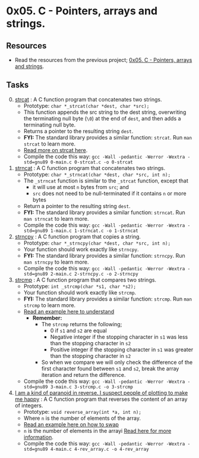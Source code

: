 # 0x05. C - Pointers, arrays and strings.

## Resources

- Read the resources from the previous project; [0x05. C - Pointers, arrays and strings](../0x05-pointers_arrays_strings#resources).

## Tasks

0. [strcat](./0-strcat.c) : A C function program that concatenates two strings.
	- Prototype: `char *_strcat(char *dest, char *src);`
	- This function appends the src string to the dest string, overwriting the terminating null byte (`\0`) at the end of `dest`, and then adds a terminating null byte.
	- Returns a pointer to the resulting string `dest`.
	- **FYI:** The standard library provides a similar function: `strcat`. Run `man strcat` to learn more.
	- [Read more on strcat here](https://www.holbertonschool.com/coding-resource-strcat-in-c).
	- Compile the code this way: `gcc -Wall -pedantic -Werror -Wextra -std=gnu89 0-main.c 0-strcat.c -o 0-strcat`
1. [strncat](./1-strncat.c) : A C function program that concatenates two strings.
	- Prototype: `char *_strncat(char *dest, char *src, int n);`
	- The `_strncat` function is similar to the `_strcat` function, except that
		- it will use at most `n` bytes from `src`; and
		- `src` does not need to be null-terminated if it contains `n` or more bytes
	- Return a pointer to the resulting string `dest`.
	- **FYI:** The standard library provides a similar function: `strncat`. Run `man strncat` to learn more.
	- Compile the code this way: `gcc -Wall -pedantic -Werror -Wextra -std=gnu89 1-main.c 1-strncat.c -o 1-strncat`
2. [strncpy](./2-strncpy.c) : A C function program that copies a string.
	- Prototype: `char *_strncpy(char *dest, char *src, int n);`
	- Your function should work exactly like `strncpy`.
	- **FYI:**  The standard library provides a similar function: `strncpy`. Run `man strncpy` to learn more.
	- Compile the code this way: `gcc -Wall -pedantic -Werror -Wextra -std=gnu89 2-main.c 2-strncpy.c -o 2-strncpy`
3. [strcmp](./3-strcmp.c) : A C function program that compares two strings.
	- Prototype: `int _strcmp(char *s1, char *s2);`
	- Your function should work exactly like `strcmp`.
	- **FYI:** The standard library provides a similar function: `strcmp`. Run `man strcmp` to learn more.
	- [Read an example here to understand](https://www.studytonight.com/c/programs/string/strcmp()-function)
		- **Remember:**
			- The `strcmp` returns the following;
				- 0 if `s1` and `s2` are equal
				- Negative integer if the stopping character in `s1` was less than the stopping character in `s2`
				- Positive integer if the stopping character in `s1` was greater than the stopping character in `s2`
			- So when we compare we will only check the difference of the first character found between `s1` and `s2`, break the array iteration and return the difference.
	- Compile the code this way: `gcc -Wall -pedantic -Werror -Wextra -std=gnu89 3-main.c 3-strcmp.c -o 3-strcmp`
4. [I am a kind of paranoid in reverse. I suspect people of plotting to make me happy](./4-rev_array.c) : A C function program that reverses the content of an array of integers.
	- Prototype: `void reverse_array(int *a, int n);`
	- Where `n` is the number of elements of the array.
	- [Read an example here on how to swap](https://www.geeksforgeeks.org/write-a-program-to-reverse-an-array-or-string/)
	- `n` is the number of elements in the arrayi [Read here for more information](https://stackoverflow.com/questions/37538/how-do-i-determine-the-size-of-my-array-in-c).
	- Compile the code this way: `gcc -Wall -pedantic -Werror -Wextra -std=gnu89 4-main.c 4-rev_array.c -o 4-rev_array`
